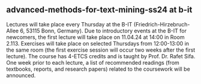 ## advanced-methods-for-text-mining-ss24 at b-it

Lectures will take place every Thursday at the B-IT (Friedrich-Hirzebruch-Allee 6, 53115 Bonn, Germany). Due to introductory events at the B-IT for newcomers, the first lecture will take place on 11.04.24 at 14:00 in Room 2.113. Exercises will take place on selected Thursdays from 12:00-13:00 in the same room (the first exercise session will occur two weeks after the first lecture). The course has 4-ETCS credits and is taught by Prof. Dr. Rafet Sifa. One week prior to each lecture, a list of recommended readings (from textbooks, reports, and research papers) related to the coursework will be announced.
